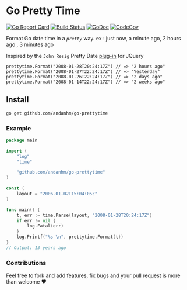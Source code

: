 # Go Pretty Time

[![Go Report Card](https://goreportcard.com/badge/gojp/goreportcard)](https://goreportcard.com/report/github.com/andanhm/go-prettytime)
[![Build Status](https://travis-ci.org/andanhm/go-prettytime.svg?branch=master)](https://travis-ci.org/andanhm/go-prettytime)
[![GoDoc](https://camo.githubusercontent.com/3de3bba30c9355c0d919804e7b31e6b504af74e2/68747470733a2f2f676f646f632e6f72672f6769746875622e636f6d2f6e617468616e792f6c6f6f7065723f7374617475732e737667)](https://godoc.org/github.com/andanhm/go-prettytime)
[![CodeCov](https://codecov.io/gh/icza/minquery/branch/master/graph/badge.svg)](https://codecov.io/gh/andanhm/go-prettytime)

Format Go date time in a _`pretty`_ way. ex : just now, a minute ago, 2 hours ago , 3 minutes ago

Inspired by the `John Resig` Pretty Date [plug-in] for JQuery

```
prettytime.Format("2008-01-28T20:24:17Z") // => "2 hours ago"
prettytime.Format("2008-01-27T22:24:17Z") // => "Yesterday"
prettytime.Format("2008-01-26T22:24:17Z") // => "2 days ago"
prettytime.Format("2008-01-14T22:24:17Z") // => "2 weeks ago"
```

## Install

```bash
go get github.com/andanhm/go-prettytime
```

### Example

```go
package main

import (
	"log"
	"time"

	"github.com/andanhm/go-prettytime"
)

const (
	layout = "2006-01-02T15:04:05Z"
)

func main() {
	t, err := time.Parse(layout, "2008-01-28T20:24:17Z")
	if err != nil {
		log.Fatal(err)
	}
	log.Printf("%s \n", prettytime.Format(t))
}
// Output: 13 years ago
```

### Contributions

Feel free to fork and add features, fix bugs and your pull request is more than welcome ❤

[go-prettytime]: https://pkg.go.dev/github.com/andanhm/go-prettytime
[plug-in]: http://ejohn.org/blog/javascript-pretty-date/
